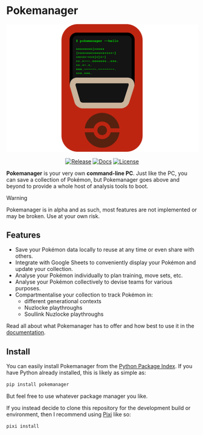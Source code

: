 # Pokemanager

<div align="center">

<img src="docs\assets\pokemanager-logo.svg" alt="Pokemanager Logo"></br>

[![Release](https://img.shields.io/github/v/release/ethan-shanahan/pokemanager?label=Release)](https://github.com/ethan-shanahan/pokemanager/releases/latest)
[![Docs](https://github.com/ethan-shanahan/pokemanager/actions/workflows/docs.yml/badge.svg)](https://ethan-shanahan.github.io/pokemanager/)
[![License](https://img.shields.io/github/license/ethan-shanahan/pokemanager?label=License)](https://www.gnu.org/licenses/gpl-3.0.en.html)

</div>

**Pokemanager** is your very own **command-line PC**. Just like the PC, you can save a collection of Pokémon, but Pokemanager goes above and beyond to provide a whole host of analysis tools to boot.

> [!WARNING]
> Pokemanager is in alpha and as such, most features are not implemented or may be broken. Use at your own risk.

## Features

- Save your Pokémon data locally to reuse at any time or even share with others.
- Integrate with Google Sheets to conveniently display your Pokémon and update your collection.
- Analyse your Pokémon individually to plan training, move sets, etc.
- Analyse your Pokémon collectively to devise teams for various purposes.
- Compartmentalise your collection to track Pokémon in:
  - different generational contexts
  - Nuzlocke playthroughs
  - Soullink Nuzlocke playthroughs

Read all about what Pokemanager has to offer and how best to use it in the [documentation](https://ethan-shanahan.github.io/pokemanager/).

## Install

You can easily install Pokemanager from the [Python Package Index](https://pypi.org/project/pokemanager/). If you have Python already installed, this is likely as simple as:

```sh
pip install pokemanager
```

But feel free to use whatever package manager you like.

If you instead decide to clone this repository for the development build or environment, then I recommend using [Pixi](https://pixi.sh/latest/) like so:

```sh
pixi install
```
